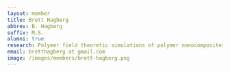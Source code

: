 ```yaml
---
layout: member
title: Brett Hagberg
abbrev: B. Hagberg
suffix: M.S.
alumni: true
research: Polymer field theoretic simulations of polymer nanocomposites
email: bretthagberg at gmail.com
image: /images/members/brett-hagberg.png
---
```

